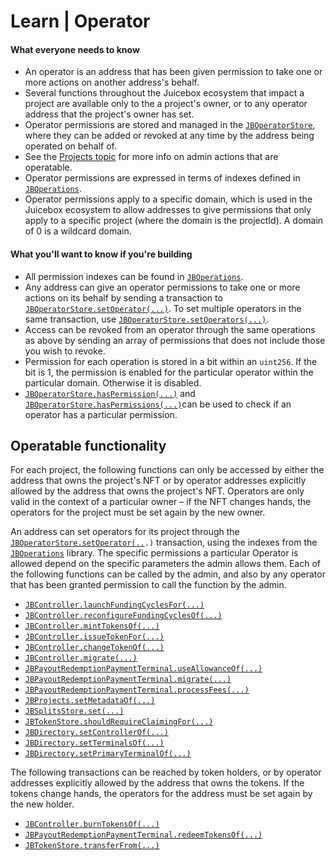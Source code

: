 # Learn | Operator

#### What everyone needs to know

* An operator is an address that has been given permission to take one or more actions on another address's behalf.
* Several functions throughout the Juicebox ecosystem that impact a project are available only to the a project's owner, or to any operator address that the project's owner has set.
* Operator permissions are stored and managed in the [`JBOperatorStore`](../../api/contracts/jboperatorstore/), where they can be added or revoked at any time by the address being operated on behalf of.
* See the [Projects topic](project.md) for more info on admin actions that are operatable.
* Operator permissions are expressed in terms of indexes defined in [`JBOperations`](../../api/libraries/jboperations.md).
* Operator permissions apply to a specific domain, which is used in the Juicebox ecosystem to allow addresses to give permissions that only apply to a specific project (where the domain is the projectId). A domain of 0 is a wildcard domain.

#### What you'll want to know if you're building

* All permission indexes can be found in [`JBOperations`](../../api/libraries/jboperations.md).
* Any address can give an operator permissions to take one or more actions on its behalf by sending a transaction to [`JBOperatorStore.setOperator(...)`](../../api/contracts/jboperatorstore/events/setoperator.md). To set multiple operators in the same transaction, use [`JBOperatorStore.setOperators(...)`](../../api/contracts/jboperatorstore/write/setoperators.md).
* Access can be revoked from an operator through the same operations as above by sending  an array of permissions that does not include those you wish to revoke.
* Permission for each operation is stored in a bit within an `uint256`. If the bit is 1, the permission is enabled for the particular operator within the particular domain. Otherwise it is disabled.&#x20;
* [`JBOperatorStore.hasPermission(...)`](../../api/contracts/jboperatorstore/read/haspermission.md) and [`JBOperatorStore.hasPermissions(...)`](../../api/contracts/jboperatorstore/read/haspermissions.md)can be used to check if an operator has a particular permission.

## Operatable functionality

For each project, the following functions can only be accessed by either the address that owns the project's NFT or by operator addresses explicitly allowed by the address that owns the project's NFT. Operators are only valid in the context of a particular owner – if the NFT changes hands, the operators for the project must be set again by the new owner.

An address can set operators for its project through the [`JBOperatorStore.setOperator(..`](../../api/contracts/jboperatorstore/write/setoperator.md)`.)` transaction, using the indexes from the [`JBOperations`](../../api/libraries/jboperations.md) library. The specific permissions a particular Operator is allowed depend on the specific parameters the admin allows them. Each of the following functions can be called by the admin, and also by any operator that has been granted permission to call the function by the admin.

* [`JBController.launchFundingCyclesFor(...)`](../../api/contracts/or-controllers/jbcontroller/write/launchfundingcyclesfor.md)
* [`JBController.reconfigureFundingCyclesOf(...)`](../../api/contracts/or-controllers/jbcontroller/write/reconfigurefundingcyclesof.md)
* [`JBController.mintTokensOf(...)`](../../api/contracts/or-controllers/jbcontroller/write/minttokensof.md)
* [`JBController.issueTokenFor(...)`](../../api/contracts/or-controllers/jbcontroller/write/issuetokenfor.md)
* [`JBController.changeTokenOf(...)`](../../api/contracts/or-controllers/jbcontroller/write/changetokenof.md)
* [`JBController.migrate(...)`](../../api/contracts/or-abstract/jbpayoutredemptionpaymentterminal/write/migrate.md)
* [`JBPayoutRedemptionPaymentTerminal.useAllowanceOf(...)`](../../api/contracts/or-abstract/jbpayoutredemptionpaymentterminal/write/useallowanceof.md)
* [`JBPayoutRedemptionPaymentTerminal.migrate(...)`](../../api/contracts/or-abstract/jbpayoutredemptionpaymentterminal/write/migrate.md)
* [`JBPayoutRedemptionPaymentTerminal.processFees(...)`](../../api/contracts/or-abstract/jbpayoutredemptionpaymentterminal/write/processfees.md)
* [`JBProjects.setMetadataOf(...)`](../../api/contracts/jbprojects/write/setmetadataof.md)
* [`JBSplitsStore.set(...)`](../../api/contracts/jbsplitsstore/write/set.md)
* [`JBTokenStore.shouldRequireClaimingFor(...)`](../../api/contracts/jbtokenstore/write/shouldrequireclaimingfor.md)
* [`JBDirectory.setControllerOf(...)`](../../api/contracts/jbdirectory/write/setcontrollerof.md)
* [`JBDirectory.setTerminalsOf(...)`](../../api/contracts/jbdirectory/write/setterminalsof.md)
* [`JBDirectory.setPrimaryTerminalOf(...)`](../../api/contracts/jbdirectory/write/setprimaryterminalof.md)

The following transactions can be reached by token holders, or by operator addresses explicitly allowed by the address that owns the tokens.  If the tokens change hands, the operators for the address must be set again by the new holder.

* [`JBController.burnTokensOf(...)`](../../api/contracts/or-controllers/jbcontroller/write/burntokensof.md)
* [`JBPayoutRedemptionPaymentTerminal.redeemTokensOf(...)`](../../api/contracts/or-abstract/jbpayoutredemptionpaymentterminal/write/redeemtokensof.md)
* [`JBTokenStore.transferFrom(...)`](../../api/contracts/jbtokenstore/write/transferfrom.md)